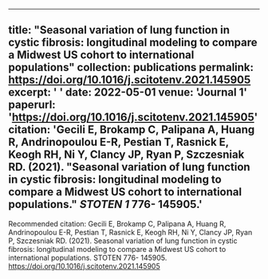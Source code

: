 
---
title: "Seasonal variation of lung function in cystic fibrosis: longitudinal modeling to compare a Midwest US cohort to international populations"
collection: publications
permalink: https://doi.org/10.1016/j.scitotenv.2021.145905
excerpt: ' '
date: 2022-05-01
venue: 'Journal 1'
paperurl: 'https://doi.org/10.1016/j.scitotenv.2021.145905'
citation: 'Gecili E, Brokamp C, Palipana A, Huang R, Andrinopoulou E-R, Pestian T, Rasnick E, Keogh RH, Ni Y, Clancy JP, Ryan P, Szczesniak RD. (2021). &quot;Seasonal variation of lung function in cystic fibrosis: longitudinal modeling to compare a Midwest US cohort to international populations.&quot; <i> STOTEN  1</i> 776- 145905.'
---

Recommended citation: Gecili E, Brokamp C, Palipana A, Huang R, Andrinopoulou E-R, Pestian T, Rasnick E, Keogh RH, Ni Y, Clancy JP, Ryan P, Szczesniak RD. (2021). Seasonal variation of lung function in cystic fibrosis: longitudinal modeling to compare a Midwest US cohort to international populations. STOTEN 776- 145905. https://doi.org/10.1016/j.scitotenv.2021.145905
